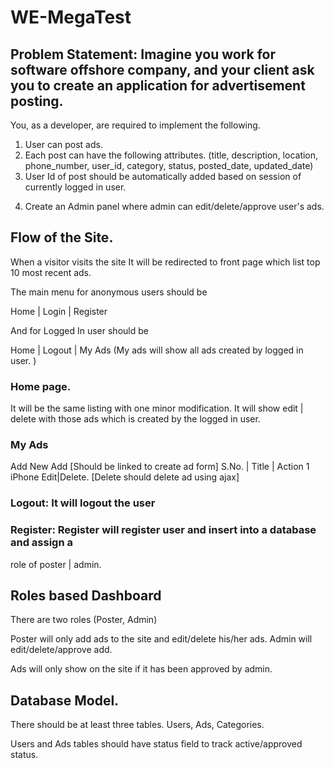 ﻿# WE-MegaTest

## Problem Statement: Imagine you work for software offshore company, and your client ask you to create an application for advertisement posting.

You, as a developer, are required to implement the following.

1. User can post ads.
2. Each post can have the following attributes. (title, description, location, phone_number, user_id, category, status, posted_date, updated_date)
3. User Id of post should be automatically added based on session of currently logged in user.

4) Create an Admin panel where admin can edit/delete/approve user's ads.

## Flow of the Site.

When a visitor visits the site It will be redirected to front page which list top 10 most recent ads.

The main menu for anonymous users should be

Home | Login | Register 

And for Logged In user should be


Home | Logout | My Ads (My ads will show all ads created by logged in user. )

### Home page. 

It will be the same listing with one minor modification. It will show edit | delete with those ads which is created by the logged in user.

### My Ads

Add New Add [Should be linked to create ad form]
S.No. | Title | 	Action
 1	  iPhone	Edit|Delete. [Delete should delete ad using ajax]

### Logout: It will logout the user

### Register: Register will register user and insert into a database and assign  a 
role of poster | admin.

## Roles based Dashboard

There are two roles (Poster, Admin)

Poster will only add ads to the site and edit/delete his/her ads.
Admin will edit/delete/approve add.

Ads will only show on the site if it has been approved by admin.

## Database Model.

There should be at least three tables. Users, Ads, Categories.

Users and Ads tables should have status field to track active/approved status.
